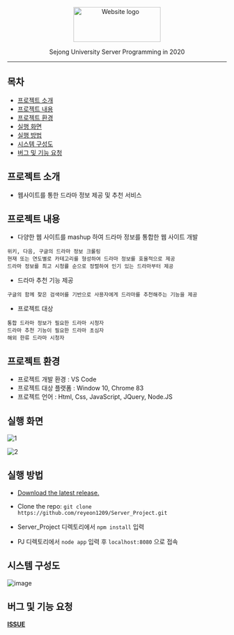 <p align="center">
  <a href="https://github.com/reyeon1209/Server_Project/">
    <img src="https://user-images.githubusercontent.com/46713032/87028067-0742a300-c219-11ea-934b-f691c3b7d092.png" alt="Website logo" width="200" height="80">
  </a>
</p>

<p align="center">
  Sejong University Server Programming in 2020
</p>
   
    
* * *


## 목차

- [프로젝트 소개](#프로젝트-소개)
- [프로젝트 내용](#프로젝트-내용)
- [프로젝트 환경](#프로젝트-환경)
- [실행 화면](#실행-화면)
- [실행 방법](#실행-방법)
- [시스템 구성도](#시스템-구성도)
- [버그 및 기능 요청](#버그-및-기능-요청)


## 프로젝트 소개

- 웹사이트를 통한 드라마 정보 제공 및 추천 서비스


## 프로젝트 내용

- 다양한 웹 사이트를 mashup 하여 드라마 정보를 통합한 웹 사이트 개발
```
위키, 다음, 구글의 드라마 정보 크롤링
현재 또는 연도별로 카테고리를 형성하여 드라마 정보를 효율적으로 제공
드라마 정보를 최고 시청률 순으로 정렬하여 인기 있는 드라마부터 제공
```

- 드라마 추천 기능 제공
```
구글의 함께 찾은 검색어를 기반으로 사용자에게 드라마를 추천해주는 기능을 제공
```

- 프로젝트 대상
```
통합 드라마 정보가 필요한 드라마 시청자
드라마 추천 기능이 필요한 드라마 초심자
해외 한류 드라마 시청자
```


## 프로젝트 환경

- 프로젝트 개발 환경 : VS Code   
- 프로젝트 대상 플랫폼 : Window 10, Chrome 83
- 프로젝트 언어 : Html, Css, JavaScript, JQuery, Node.JS


## 실행 화면

![1](https://user-images.githubusercontent.com/46713032/87664120-b34b3780-c79f-11ea-94b0-cb1be8df2448.gif)

![2](https://user-images.githubusercontent.com/46713032/87664132-b6debe80-c79f-11ea-9888-3fd49162f571.gif)


## 실행 방법

- [Download the latest release.](https://github.com/reyeon1209/Server_Project/archive/master.zip)
- Clone the repo: `git clone https://github.com/reyeon1209/Server_Project.git`

- Server_Project 디렉토리에서 `npm install` 입력
- PJ 디렉토리에서 `node app` 입력 후 `localhost:8080` 으로 접속


## 시스템 구성도

![image](https://user-images.githubusercontent.com/46713032/87028782-19711100-c21a-11ea-909b-e405ea39e177.png)


## 버그 및 기능 요청

[**ISSUE**](https://github.com/reyeon1209/Server_Project/issues)


